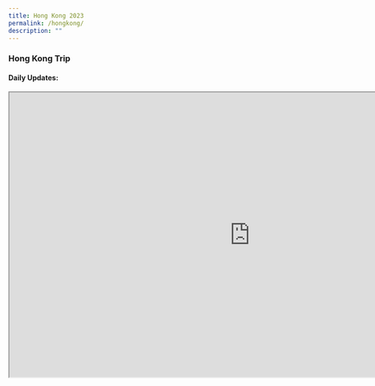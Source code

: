 ```yaml
---
title: Hong Kong 2023
permalink: /hongkong/
description: ""
---
```

### Hong Kong Trip

#### Daily Updates: 

<iframe allowfullscreen="true" height="569" width="960" frameborder="1" src="https://docs.google.com/presentation/d/e/2PACX-1vRQYuD_2icysDrRSCOq93-mTnqOxa8_CV2zu0vIOqzerqZJtoRqiMlhO11T_BhNO7h7hSWUSOJ9Mg24/embed?start=true&amp;loop=true&amp;delayms=3000"></iframe>

